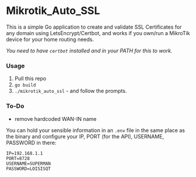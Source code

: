 # Mikrotik_Auto_SSL

This is a simple Go application to create and validate SSL Certificates for any domain using LetsEncrypt/Certbot, and works if you own/run a MikroTik device for your home routing needs.

*You need to have `certbot` installed and in your PATH for this to work.*

### Usage
1. Pull this repo
2. `go build`
3. `./mikrotik_auto_ssl` - and follow the prompts. 


### To-Do
- remove hardcoded WAN-IN name

You can hold your sensible information in an `.env` file in the same place as the binary and configure your IP, PORT (for the API), USERNAME, PASSWORD in there:
```
IP=192.168.1.1
PORT=8728
USERNAME=SUPERMAN
PASSWORD=LOISISQT
```

